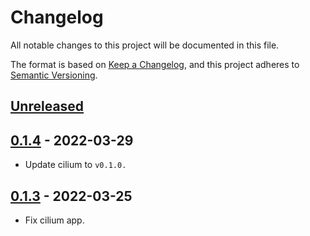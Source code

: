 # Changelog

All notable changes to this project will be documented in this file.

The format is based on [Keep a Changelog](https://keepachangelog.com/en/1.0.0/),
and this project adheres to [Semantic Versioning](https://semver.org/spec/v2.0.0.html).

## [Unreleased]

## [0.1.4] - 2022-03-29

- Update cilium to `v0.1.0.`

## [0.1.3] - 2022-03-25

- Fix cilium app.


[Unreleased]: https://github.com/giantswarm/default-apps-gcp/compare/v0.1.4...HEAD
[0.1.4]: https://github.com/giantswarm/default-apps-gcp/compare/v0.1.3...v0.1.4
[0.1.3]: https://github.com/giantswarm/default-apps-gcp/compare/v0.1.2...v0.1.3
